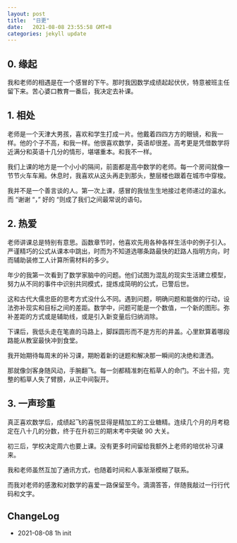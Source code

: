 ```yaml
---
layout: post
title:  "日更"
date:   2021-08-08 23:55:58 GMT+8
categories: jekyll update
---
```

## 0. 缘起

我和老师的相遇是在一个感冒的下午。那时我因数学成绩起起伏伏，特意被班主任留下来。苦心婆口教育一番后，我决定去补课。

## 1. 相处

老师是一个天津大男孩，喜欢和学生打成一片。他戴着四四方方的眼镜，和我一样。他的个子不高，和我一样。他很喜欢数学，英语却很差。高考更是凭借数学将近满分和英语十几分的情形，堪堪重本。和我不一样。

我们上课的地方是一个小小的隔间，前面都是高中数学的老师。每一个房间就像一节节火车车厢。休息时，我喜欢从这头再走到那头，整层楼也跟着在城市中穿梭。

我并不是一个善言谈的人。第一次上课，感冒的我怯生生地接过老师递过的温水。而 “谢谢 “，” 好的 “则成了我们之间最常说的语句。

## 2. 热爱

老师讲课总是特别有意思。函数章节时，他喜欢先用各种各样生活中的例子引入。 严谨精巧的公式从课本中跳出，时而为不知道选哪条路最快的赶路人指明方向，时而辅助装修工人计算所需材料的多少。

年少的我第一次看到了数学家脑中的问题。他们试图为混乱的现实生活建立模型，努力从不同的事件中识别共同模式，提炼成简明的公式，已警后世。

这和古代大儒忠臣的思考方式没什么不同。遇到问题，明确问题和能做的行动，设法弥补现实和目标之间的差距。数学中，问题可能是一个数值，一个新的图形。弥补差距的方式或是辅助线，或是引入新变量后归纳消除。

下课后，我低头走在笔直的马路上，脚踩圆形而不是方形的井盖。心里默算着哪段路能从教室最快冲到食堂。

我开始期待每周末的补习课，期盼着新的谜题和解决那一瞬间的决绝和潇洒。

那就像剑客身随风动，手腕翻飞。每一剑都精准刺在稻草人的命门。不出十招，完整的稻草人失了臂膀，从正中间裂开。

## 3. 一声珍重

真正喜欢数学后，成绩起飞的喜悦显得是精加工的工业糖精。连续几个月的月考稳定在八十几的分数，终于在升初三的期末考中突破 90 大关。

初三后，学校决定周六也要上课。没有更多时间留给我额外上老师的培优补习课来。

我和老师虽然互加了通讯方式，也随着时间和人事渐渐模糊了联系。

而我对老师的感激和对数学的喜爱一路保留至今。滴滴答答，伴随我敲过一行行代码和文字。

## ChangeLog

- 2021-08-08 1h init